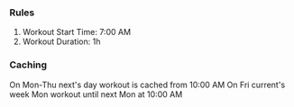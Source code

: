 ### Rules

1. Workout Start Time: 7:00 AM
2. Workout Duration: 1h


### Caching

On Mon-Thu next's day workout is cached from 10:00 AM
On Fri current's week Mon workout until next Mon at 10:00 AM